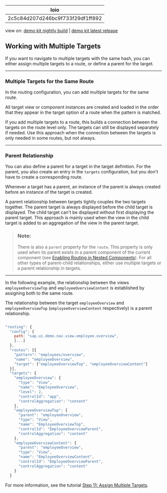 <!-- loio2c5c84d207d246bc9f733f29df1ff892 -->

| loio |
| -----|
| 2c5c84d207d246bc9f733f29df1ff892 |

<div id="loio">

view on: [demo kit nightly build](https://sdk.openui5.org/nightly/#/topic/2c5c84d207d246bc9f733f29df1ff892) | [demo kit latest release](https://sdk.openui5.org/topic/2c5c84d207d246bc9f733f29df1ff892)</div>

## Working with Multiple Targets

If you want to navigate to multiple targets with the same hash, you can either assign multiple targets to a route, or define a parent for the target.

***

### Multiple Targets for the Same Route

In the routing configuration, you can add multiple targets for the same route.

All target view or component instances are created and loaded in the order that they appear in the target option of a route when the pattern is matched.

If you add multiple targets to a route, this builds a connection between the targets on the route level only. The targets can still be displayed separately if needed. Use this approach when the connection between the targets is only needed in some routes, but not always.

***

### Parent Relationship

You can also define a parent for a target in the target definition. For the parent, you also create an entry in the `targets` configuration, but you don't have to create a corresponding route.

Whenever a target has a parent, an instance of the parent is always created before an instance of the target is created.

A parent relationship between targets tightly couples the two targets together. The parent target is always displayed before the child target is displayed. The child target can't be displayed without first displaying the parent target. This approach is mainly used when the view in the child target is added to an aggregation of the view in the parent target.

> ### Note:  
> There is also a `parent` property for the `route`. This property is only used when its parent exists in a parent component of the current component \(see [Enabling Routing in Nested Components](Enabling_Routing_in_Nested_Components_fb19f50.md)\). For all other types of parent-child relationships, either use multiple targets or a parent relationship in targets.

***

In the following example, the relationship between the views `employeeOverviewTop` and `employeeOverviewContent` is established by assigning both to the same route.

The relationship between the target `employeeOverview` and `employeeOverviewTop` \(`employeeOverviewContent` respectively\) is a parent relationship.

```js

"routing": {
  "config": {
    path: "sap.ui.demo.nav.view.employee.overview",
    [...]
  },
  "routes": [{
    "pattern": "employees/overview",
    "name": "employeeOverview",
    "target": ["employeeOverviewTop", "employeeOverviewContent"]
  }],
  "targets": {
    "employeeOverview": {
      "type": "View",
      "name": "EmployeeOverview",
      "level": 2,
      "controlId": "app",
      "controlAggregation": "content"
    },
    "employeeOverviewTop": {
      "parent": "employeeOverview",
      "type": "View",
      "name": "EmployeeOverviewTop",
      "controlId": "EmployeeOverviewParent",
      "controlAggregation": "content"
    },
    "employeeOverviewContent": {
      "parent": "employeeOverview",
      "type": "View",
      "name": "EmployeeOverviewContent",
      "controlId": "EmployeeOverviewParent",
      "controlAggregation": "content"
    }
  }
```

For more information, see the tutorial [Step 11: Assign Multiple Targets](Step_11_Assign_Multiple_Targets_b01840e.md).

